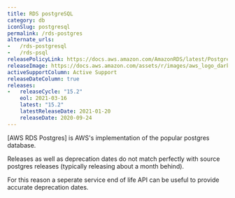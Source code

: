 ```yaml
---
title: RDS postgreSQL
category: db
iconSlug: postgresql
permalink: /rds-postgres
alternate_urls:
-   /rds-postgresql
-   /rds-psql
releasePolicyLink: https://docs.aws.amazon.com/AmazonRDS/latest/PostgreSQLReleaseNotes/postgresql-release-calendar.html
releaseImage: https://docs.aws.amazon.com/assets/r/images/aws_logo_dark.png
activeSupportColumn: Active Support
releaseDateColumn: true
releases:
-   releaseCycle: "15.2"
    eol: 2021-03-16
    latest: "15.2"
    latestReleaseDate: 2021-01-20
    releaseDate: 2020-09-24
---
```


[AWS RDS Postgres] is AWS's implementation of the popular postgres database.

Releases as well as deprecation dates do not match perfectly with source postgres releases (typically releasing about a month behind).

For this reason a seperate service end of life API can be useful to provide accurate deprecation dates.
